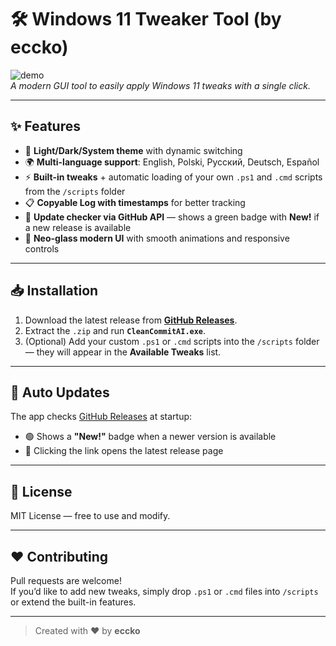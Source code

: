 # 🛠️ Windows 11 Tweaker Tool (by eccko)

![demo](https://github.com/eccko/CleanCommitAI/blob/main/docs/demo.gif)  
*A modern GUI tool to easily apply Windows 11 tweaks with a single click.*

---

## ✨ Features
- 🎨 **Light/Dark/System theme** with dynamic switching  
- 🌍 **Multi-language support**: English, Polski, Русский, Deutsch, Español  
- ⚡ **Built-in tweaks** + automatic loading of your own `.ps1` and `.cmd` scripts from the `/scripts` folder  
- 📋 **Copyable Log with timestamps** for better tracking  
- 🔔 **Update checker via GitHub API** — shows a green badge with **New!** if a new release is available  
- 💎 **Neo-glass modern UI** with smooth animations and responsive controls

---

## 📥 Installation
1. Download the latest release from [**GitHub Releases**](https://github.com/eccko/CleanCommitAI/releases).
2. Extract the `.zip` and run **`CleanCommitAI.exe`**.
3. (Optional) Add your custom `.ps1` or `.cmd` scripts into the `/scripts` folder — they will appear in the **Available Tweaks** list.

---

## 🔄 Auto Updates
The app checks [GitHub Releases](https://github.com/eccko/CleanCommitAI/releases) at startup:  
- 🟢 Shows a **"New!"** badge when a newer version is available  
- 🔗 Clicking the link opens the latest release page

---

## 📜 License
MIT License — free to use and modify.  

---

## ❤️ Contributing
Pull requests are welcome!  
If you’d like to add new tweaks, simply drop `.ps1` or `.cmd` files into `/scripts` or extend the built-in features.

---

> Created with ❤️ by **eccko**
